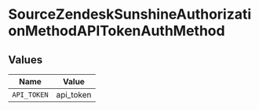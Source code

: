 # SourceZendeskSunshineAuthorizationMethodAPITokenAuthMethod


## Values

| Name        | Value       |
| ----------- | ----------- |
| `API_TOKEN` | api_token   |